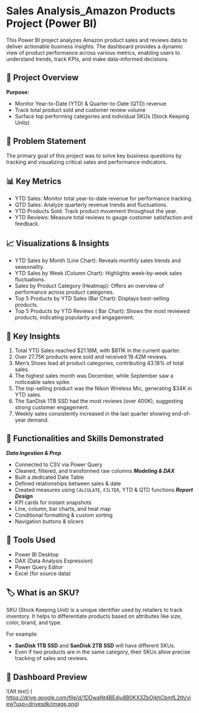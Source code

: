 # Sales Analysis_Amazon Products Project (Power BI)
This Power BI project analyzes Amazon product sales and reviews data to deliver actionable business insights. The dashboard provides a dynamic view of product performance across various metrics, enabling users to understand trends, track KPIs, and make data-informed decisions. 

## 🚀 Project Overview
**Purpose:**
- Monitor Year-to-Date (YTD) & Quarter-to-Date (QTD) revenue
- Track total product sold and customer review volume
- Surface top performing categories and individual SKUs (Stock Keeping Units)

## 🎯 Problem Statement 
The primary goal of this project was to solve key business questions by tracking and visualizing critical sales and performance indicators. 

## 📊 Key Metrics 
- YTD Sales: Monitor total year-to-date revenue for performance tracking.
- QTD Sales: Analyze quarterly revenue trends and fluctuations.
- YTD Products Sold: Track product movement throughout the year.
- YTD Reviews: Measure total reviews to gauge customer satisfaction and feedback.

## 📈 Visualizations & Insights 
- YTD Sales by Month (Line Chart): Reveals monthly sales trends and seasonality.
- YTD Sales by Week (Column Chart): Highlights week-by-week sales fluctuations.
- Sales by Product Category (Heatmap): Offers an overview of performance across product categories.
- Top 5 Products by YTD Sales (Bar Chart): Displays best-selling products.
- Top 5 Products by YTD Reviews ( Bar Chart): Shows the most reviewed products, indicating popularity and engagement.

## 🧠 Key Insights 
1. Total YTD Sales reached $21.18M, with $811K in the current quarter.
2. Over 27.75K products were sold and received 19.42M reviews.
3. Men’s Shoes lead all product categories, contributing 43.18% of total sales.
4. The highest sales month was December, while September saw a noticeable sales spike.
5. The top-selling product was the Nikon Wireless Mic, generating $34K in YTD sales.
6. The SanDisk 1TB SSD had the most reviews (over 400K), suggesting strong customer engagement.
7. Weekly sales consistently increased in the last quarter showing end-of-year demand.

## 🧩 Functionalities and Skills Demonstrated 

***Data Ingestion & Prep*** 
- Connected to CSV via Power Query
- Cleaned, filtered, and transformed raw columns
***Modeling & DAX***
- Built a dedicated Date Table
- Defined relationships between sales & date
- Created measures using `CALCULATE`, `FILTER`, YTD & QTD functions
***Report Design***
- KPI cards for instant snapshots
- Line, column, bar charts, and heat map
- Conditional formatting & custom sorting
- Navigation buttons & slicers

## 🚀 Tools Used 
- Power BI Desktop
- DAX (Data Analysis Expression)
- Power Query Editor
- Excel (for source data)

## 🏷 What is an SKU?

SKU (Stock Keeping Unit) is a unique identifier used by retailers to track inventory. It helps to differentiate products based on attributes like size, color, brand, and type. 

For example: 
- **SanDisk 1TB SSD** and **SanDisk 2TB SSD** will have different SKUs.
- Even if two products are in the same category, their SKUs allow precise tracking of sales and reviews.

## 📌 Dashboard Preview 

![Alt text] ( https://drive.google.com/file/d/1DDwaNt4BEdju8B0KX3ZbOjkhCbmfL2th/view?usp=drivesdk/image.png)

